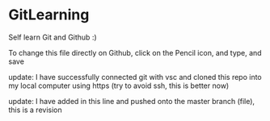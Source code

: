 # GitLearning
Self learn Git and Github :)

To change this file directly on Github, click on the Pencil icon, and type, and save

update: I have successfully connected git with vsc and cloned this repo into my local computer using https (try to avoid ssh, this is better now)

update: I have added in this line and pushed onto the master branch (file), this is a revision